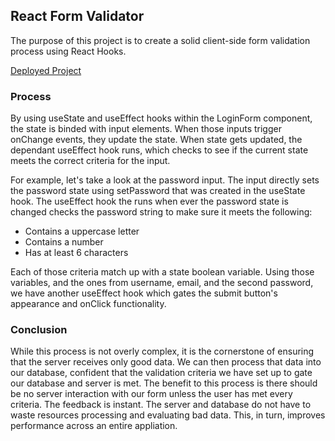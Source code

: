 ## React Form Validator

The purpose of this project is to create a solid client-side form validation process using React Hooks.

[Deployed Project](https://react-form-validator.netlify.com/)

### Process

By using useState and useEffect hooks within the LoginForm component, the state is binded with input elements. When those inputs trigger onChange events, they update the state. When state gets updated, the dependant useEffect hook runs, which checks to see if the current state meets the correct criteria for the input.

For example, let's take a look at the password input. The input directly sets the password state using setPassword that was created in the useState hook. The useEffect hook the runs when ever the password state is changed checks the password string to make sure it meets the following: 

 - Contains a uppercase letter
 - Contains a number
 - Has at least 6 characters

Each of those criteria match up with a state boolean variable. Using those variables, and the ones from username, email, and the second password, we have another useEffect hook which gates the submit button's appearance and onClick functionality. 

### Conclusion

While this process is not overly complex, it is the cornerstone of ensuring that the server receives only good data. We can then process that data into our database, confident that the validation criteria we have set up to gate our database and server is met. The benefit to this process is there should be no server interaction with our form unless the user has met every criteria. The feedback is instant. The server and database do not have to waste resources processing and evaluating bad data. This, in turn, improves performance across an entire appliation.